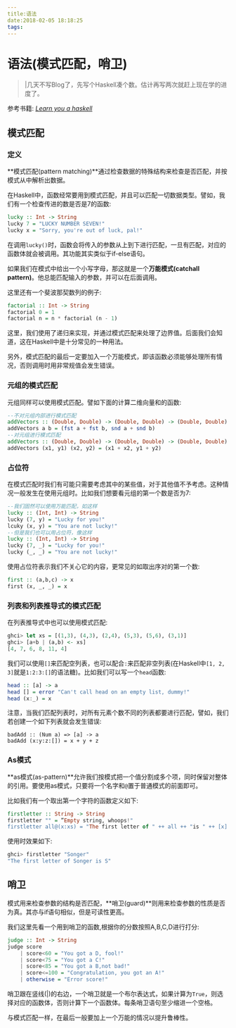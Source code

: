 ```yaml
---
title:语法
date:2018-02-05 18:18:25
tags:
---
```


# 语法(模式匹配，哨卫)

> |几天不写Blog了，先写个Haskell凑个数。估计再写两次就赶上现在学的进度了。

<!--more-->
参考书籍: [_Learn you a haskell_](http://learnyouahaskell.com/)

## 模式匹配
### 定义
**模式匹配(pattern matching)**通过检查数据的特殊结构来检查是否匹配，并按模式从中解析出数据。

在Haskell中，函数经常要用到模式匹配，并且可以匹配一切数据类型。譬如，我们有一个检查传进的数是否是7的函数:
```Haskell
lucky :: Int -> String
lucky 7 = "LUCKY NUMBER SEVEN!"
lucky x = "Sorry, you're out of luck, pal!"
```
在调用`lucky()`时，函数会将传入的参数从上到下进行匹配，一旦有匹配，对应的函数体就会被调用。其功能其实类似于if-else语句。

如果我们在模式中给出一个小写字母，那这就是一个**万能模式(catchall pattern)**。他总能匹配输入的参数，并可以在后面调用。

这里还有一个斐波那契数列的例子:
```Haskell
factorial :: Int -> String
factorial 0 = 1
factorial n = n * factorial (n - 1)
```

这里，我们使用了递归来实现，并通过模式匹配来处理了边界值。后面我们会知道，这在Haskell中是十分常见的一种用法。

另外，模式匹配的最后一定要加入一个万能模式，即该函数必须能够处理所有情况，否则调用时用非常规值会发生错误。

### 元组的模式匹配
元组同样可以使用模式匹配。譬如下面的计算二维向量和的函数:
```Haskell
--不对元组内部进行模式匹配
addVectors :: (Double, Double) -> (Double, Double) -> (Double, Double)
addVectors a b = (fst a + fst b, snd a + snd b)
--对元组进行模式匹配
addVectors :: (Double, Double) -> (Double, Double) -> (Double, Double)
addVectors (x1, y1) (x2, y2) = (x1 + x2, y1 + y2)
```

### 占位符
在模式匹配时我们有可能只需要考虑其中的某些值，对于其他值不予考虑。这种情况一般发生在使用元组时。比如我们想要看元组的第一个数是否为7:
```Haskell
--我们固然可以使用万能匹配，如这样
lucky :: (Int, Int) -> String
lucky (7, y) = "Lucky for you!"
lcuky (x, y) = "You are not lucky!"
--但是我们也可以用占位符，像这样
lucky :: (Int, Int) -> String
lucky (7, _) = "Lucky for you!"
lucky (_, _) = "You are not lucky!"
```
使用占位符表示我们不关心它的内容，更常见的如取出序对的第一个数:
```Haskell
first :: (a,b,c) -> x
first (x, _, _) = x
```

### 列表和列表推导式的模式匹配

在列表推导式中也可以使用模式匹配:
```Haskell
ghci> let xs = [(1,3), (4,3), (2,4), (5,3), (5,6), (3,1)]
ghci> [a+b | (a,b) <- xs]
[4, 7, 6, 8, 11, 4]
```
我们可以使用`[]`来匹配空列表，也可以配合`:`来匹配非空列表(在Haskell中`[1, 2, 3]`就是`1:2:3:[]`的语法糖)。比如我们可以写一个`head`函数:
```Haskell
head :: [a] -> a
head [] = error "Can't call head on an empty list, dummy!"
head (x:_) = x
```
注意，当我们匹配列表时，对所有元素个数不同的列表都要进行匹配，譬如，我们若创建一个如下列表就会发生错误:
```
badAdd :: (Num a) => [a] -> a
badAdd (x:y:z:[]) = x + y + z
```

### As模式
**as模式(as-pattern)**允许我们按模式把一个值分割成多个项，同时保留对整体的引用。要使用as模式，只要将一个名字和`@`置于普通模式的前面即可。

比如我们有一个取出第一个字符的函数定义如下:
```Haskell
firstletter :: String -> String
firstletter "" = ”Empty string, whoops!"
firstletter all@(x:xs) = "The first letter of " ++ all ++ "is " ++ [x]
```
使用时效果如下:
```Haskell
ghci> firstletter "Songer"
"The first letter of Songer is S"
```

## 哨卫
模式用来检查参数的结构是否匹配，**哨卫(guard)**则用来检查参数的性质是否为真。其亦与if语句相似，但是可读性更高。

我们这里先看一个用到哨卫的函数,根据你的分数按照A,B,C,D进行打分:
```Haskell
judge :: Int -> String
judge score
	| score<60 = "You got a D, fool!"
    | score<75 = "You got a C!"
    | score<85 = "You got a B,not bad!"
    | score<=100 = "Congratulation, you got an A!"
    | otherwise = "Error score!"
```

哨卫跟在竖线(|)的右边，一个哨卫就是一个布尔表达式，如果计算为`True`，则选择对应的函数体，否则计算下一个函数体。每条哨卫语句至少缩进一个空格。

与模式匹配一样，在最后一般要加上一个万能的情况以提升鲁棒性。
